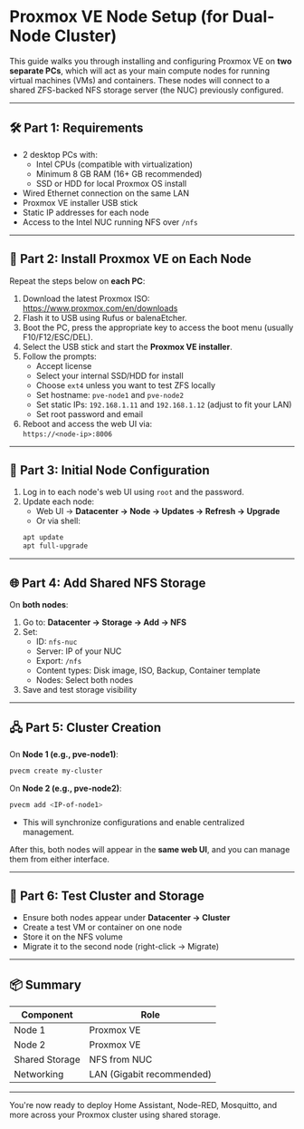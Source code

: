 # Proxmox VE Node Setup (for Dual-Node Cluster)

This guide walks you through installing and configuring Proxmox VE on **two separate PCs**, which will act as your main compute nodes for running virtual machines (VMs) and containers. These nodes will connect to a shared ZFS-backed NFS storage server (the NUC) previously configured.

---

## 🛠️ Part 1: Requirements

- 2 desktop PCs with:
  - Intel CPUs (compatible with virtualization)
  - Minimum 8 GB RAM (16+ GB recommended)
  - SSD or HDD for local Proxmox OS install
- Wired Ethernet connection on the same LAN
- Proxmox VE installer USB stick
- Static IP addresses for each node
- Access to the Intel NUC running NFS over `/nfs`

---

## 💽 Part 2: Install Proxmox VE on Each Node

Repeat the steps below on **each PC**:

1. Download the latest Proxmox ISO:  
   https://www.proxmox.com/en/downloads
2. Flash it to USB using Rufus or balenaEtcher.
3. Boot the PC, press the appropriate key to access the boot menu (usually F10/F12/ESC/DEL).
4. Select the USB stick and start the **Proxmox VE installer**.
5. Follow the prompts:
   - Accept license
   - Select your internal SSD/HDD for install
   - Choose `ext4` unless you want to test ZFS locally
   - Set hostname: `pve-node1` and `pve-node2`
   - Set static IPs: `192.168.1.11` and `192.168.1.12` (adjust to fit your LAN)
   - Set root password and email
6. Reboot and access the web UI via:  
   `https://<node-ip>:8006`

---

## 🔧 Part 3: Initial Node Configuration

1. Log in to each node's web UI using `root` and the password.
2. Update each node:
   - Web UI → **Datacenter → Node → Updates → Refresh → Upgrade**
   - Or via shell:
   ```bash
   apt update
   apt full-upgrade
   ```

---

## 🌐 Part 4: Add Shared NFS Storage

On **both nodes**:

1. Go to: **Datacenter → Storage → Add → NFS**
2. Set:
   - ID: `nfs-nuc`
   - Server: IP of your NUC
   - Export: `/nfs`
   - Content types: Disk image, ISO, Backup, Container template
   - Nodes: Select both nodes
3. Save and test storage visibility

---

## 🖧 Part 5: Cluster Creation

On **Node 1 (e.g., pve-node1)**:
```bash
pvecm create my-cluster
```

On **Node 2 (e.g., pve-node2)**:
```bash
pvecm add <IP-of-node1>
```
- This will synchronize configurations and enable centralized management.

After this, both nodes will appear in the **same web UI**, and you can manage them from either interface.

---

## 🧪 Part 6: Test Cluster and Storage

- Ensure both nodes appear under **Datacenter → Cluster**
- Create a test VM or container on one node
- Store it on the NFS volume
- Migrate it to the second node (right-click → Migrate)

---

## 📦 Summary

| Component | Role |
|----------|------|
| Node 1 | Proxmox VE | Host VMs/CTs |
| Node 2 | Proxmox VE | Host VMs/CTs |
| Shared Storage | NFS from NUC | Centralized VM data |
| Networking | LAN (Gigabit recommended) | Connects all nodes |

---

You're now ready to deploy Home Assistant, Node-RED, Mosquitto, and more across your Proxmox cluster using shared storage.

